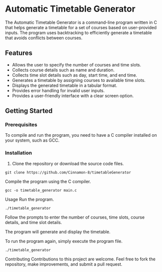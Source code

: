 # Automatic Timetable Generator

The Automatic Timetable Generator is a command-line program written in C that helps generate a timetable for a set of courses based on user-provided inputs. The program uses backtracking to efficiently generate a timetable that avoids conflicts between courses.

## Features

- Allows the user to specify the number of courses and time slots.
- Collects course details such as name and duration.
- Collects time slot details such as day, start time, and end time.
- Generates a timetable by assigning courses to available time slots.
- Displays the generated timetable in a tabular format.
- Provides error handling for invalid user inputs.
- Provides a user-friendly interface with a clear screen option.

## Getting Started

### Prerequisites

To compile and run the program, you need to have a C compiler installed on your system, such as GCC.

### Installation

1. Clone the repository or download the source code files.

```
git clone https://github.com/Cinnamon-8/timetableGenerator
```
Compile the program using the C compiler.
```
gcc -o timetable_generator main.c
```
Usage
Run the program.
```
./timetable_generator
```
Follow the prompts to enter the number of courses, time slots, course details, and time slot details.

The program will generate and display the timetable.

To run the program again, simply execute the program file.


```
./timetable_generator
```
Contributing
Contributions to this project are welcome. Feel free to fork the repository, make improvements, and submit a pull request.
